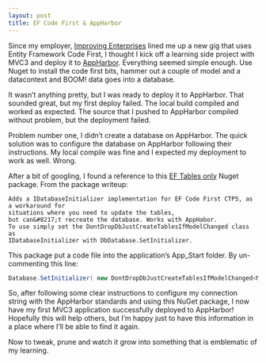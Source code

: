 ```yaml
---
layout: post
title: EF Code First & AppHarbor
---
```


Since my employer, [Improving Enterprises](http://www.improvingenterprises.com/) lined me up a new gig that uses Entity Framework Code First, I thought I kick off a learning side project with MVC3 and deploy it to [AppHarbor](https://appharbor.com/). Everything seemed simple enough. Use Nuget to install the code first bits, hammer out a couple of model and a datacontext and BOOM! data goes into a database.

It wasn&#8217;t anything pretty, but I was ready to deploy it to AppHarbor. That sounded great, but my first deploy failed. The local build compiled and worked as expected. The source that I pushed to AppHarbor compiled without problem, but the deployment failed.

Problem number one, I didn&#8217;t create a database on AppHarbor. The quick solution was to configure the database on AppHarbor following their instructions. My local compile was fine and I expected my deployment to work as well. Wrong.

After a bit of googling, I found a reference to this [EF Tables only](http://nuget.org/List/Packages/EFCodeFirst.CreateTablesOnly) Nuget package. From the package writeup:

```
Adds a IDatabaseInitializer implementation for EF Code First CTP5, as a workaround for
situations where you need to update the tables, 
but can&#8217;t recreate the database. Works with AppHabor. 
To use simply set the DontDropDbJustCreateTablesIfModelChanged class as 
IDatabaseInitializer with DbDatabase.SetInitializer.
```

This package put a code file into the application&#8217;s App_Start folder. By un-commenting this line:

``` csharp "db initializer"
Database.SetInitializer( new DontDropDbJustCreateTablesIfModelChanged<MyContext>());
```

So, after following some clear instructions to configure my connection string with the AppHarbor standards and using this NuGet package, I now have my first MVC3 application successfully deployed to AppHarbor! Hopefully this will help others, but I&#8217;m happy just to have this information in a place where I&#8217;ll be able to find it again.

Now to tweak, prune and watch it grow into something that is emblematic of my learning.

